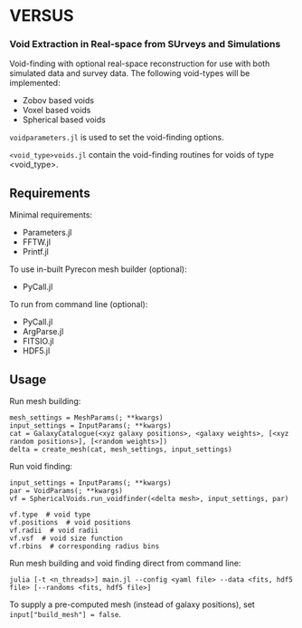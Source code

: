 # VERSUS
### Void Extraction in Real-space from SUrveys and Simulations
Void-finding with optional real-space reconstruction for use with both simulated data and survey data. The following void-types will be implemented:
- Zobov based voids
- Voxel based voids
- Spherical based voids

```voidparameters.jl``` is used to set the void-finding options.

```<void_type>voids.jl``` contain the void-finding routines for voids of type <void_type>.

## Requirements

Minimal requirements:
- Parameters.jl
- FFTW.jl
- Printf.jl

To use in-built Pyrecon mesh builder (optional):
- PyCall.jl

To run from command line (optional):
- PyCall.jl
- ArgParse.jl
- FITSIO.jl
- HDF5.jl

## Usage
Run mesh building:
```
mesh_settings = MeshParams(; **kwargs)
input_settings = InputParams(; **kwargs)
cat = GalaxyCatalogue(<xyz galaxy positions>, <galaxy weights>, [<xyz random positions>], [<random weights>])
delta = create_mesh(cat, mesh_settings, input_settings)
```

Run void finding:
```
input_settings = InputParams(; **kwargs)
par = VoidParams(; **kwargs)
vf = SphericalVoids.run_voidfinder(<delta mesh>, input_settings, par)

vf.type  # void type
vf.positions  # void positions
vf.radii  # void radii
vf.vsf  # void size function
vf.rbins  # corresponding radius bins
```

Run mesh building and void finding direct from command line:

```
julia [-t <n_threads>] main.jl --config <yaml file> --data <fits, hdf5 file> [--randoms <fits, hdf5 file>]
```
To supply a pre-computed mesh (instead of galaxy positions), set ```input["build_mesh"] = false```.

